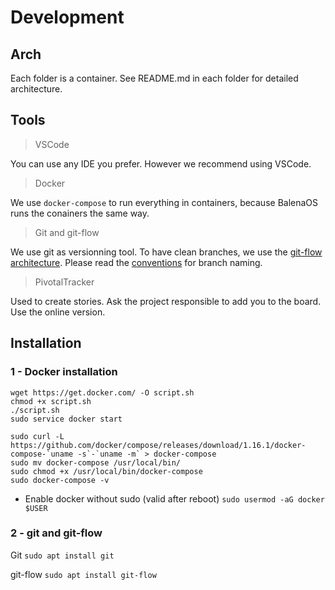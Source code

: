 # Development

## Arch

Each folder is a container. See README.md in each folder for detailed architecture.

## Tools

> VSCode

You can use any IDE you prefer. However we recommend using VSCode.

> Docker

We use `docker-compose` to run everything in containers, because BalenaOS runs the conainers the same way.

> Git and git-flow

We use git as versionning tool. To have clean branches, we use the [git-flow architecture](https://www.atlassian.com/git/tutorials/comparing-workflows/gitflow-workflow). Please read the [conventions](./docs/conventions.md) for branch naming.

> PivotalTracker

Used to create stories. Ask the project responsible to add you to the board. Use the online version.

## Installation

### 1 - Docker installation

```
wget https://get.docker.com/ -O script.sh
chmod +x script.sh
./script.sh
sudo service docker start
```

```
sudo curl -L https://github.com/docker/compose/releases/download/1.16.1/docker-compose-`uname -s`-`uname -m` > docker-compose
sudo mv docker-compose /usr/local/bin/
sudo chmod +x /usr/local/bin/docker-compose
sudo docker-compose -v
```

* Enable docker without sudo (valid after reboot)
`sudo usermod -aG docker $USER`

### 2 - git and git-flow

Git `sudo apt install git`

git-flow `sudo apt install git-flow`